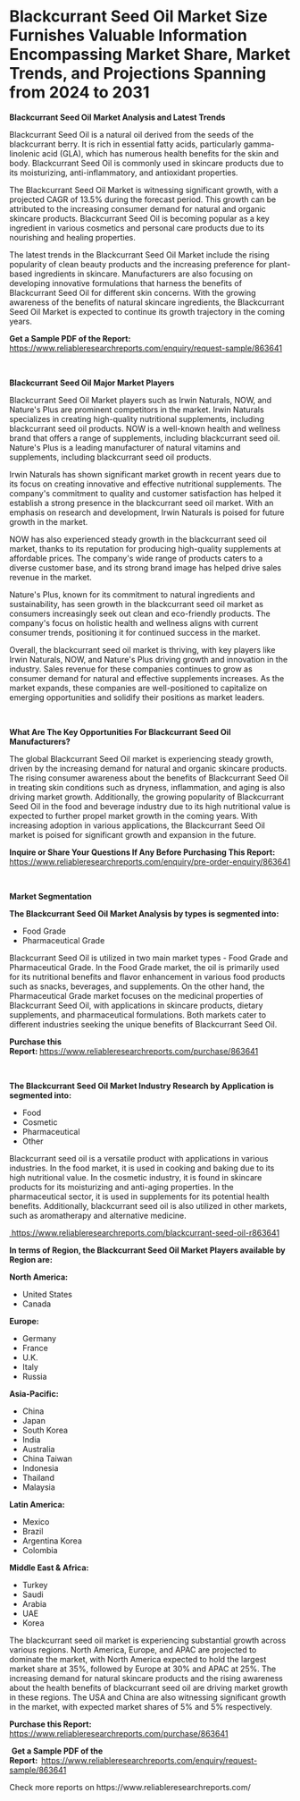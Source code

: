 <p><h1>Blackcurrant Seed Oil Market Size Furnishes Valuable Information Encompassing Market Share, Market Trends, and Projections Spanning from 2024 to 2031</h1></p><p><strong>Blackcurrant Seed Oil Market Analysis and Latest Trends</strong></p>
<p><p>Blackcurrant Seed Oil is a natural oil derived from the seeds of the blackcurrant berry. It is rich in essential fatty acids, particularly gamma-linolenic acid (GLA), which has numerous health benefits for the skin and body. Blackcurrant Seed Oil is commonly used in skincare products due to its moisturizing, anti-inflammatory, and antioxidant properties.</p><p>The Blackcurrant Seed Oil Market is witnessing significant growth, with a projected CAGR of 13.5% during the forecast period. This growth can be attributed to the increasing consumer demand for natural and organic skincare products. Blackcurrant Seed Oil is becoming popular as a key ingredient in various cosmetics and personal care products due to its nourishing and healing properties.</p><p>The latest trends in the Blackcurrant Seed Oil Market include the rising popularity of clean beauty products and the increasing preference for plant-based ingredients in skincare. Manufacturers are also focusing on developing innovative formulations that harness the benefits of Blackcurrant Seed Oil for different skin concerns. With the growing awareness of the benefits of natural skincare ingredients, the Blackcurrant Seed Oil Market is expected to continue its growth trajectory in the coming years.</p></p>
<p><strong>Get a Sample PDF of the Report:&nbsp;</strong> <a href="https://www.reliableresearchreports.com/enquiry/request-sample/863641">https://www.reliableresearchreports.com/enquiry/request-sample/863641</a></p>
<p>&nbsp;</p>
<p><strong>Blackcurrant Seed Oil Major Market Players</strong></p>
<p><p>Blackcurrant Seed Oil Market players such as Irwin Naturals, NOW, and Nature's Plus are prominent competitors in the market. Irwin Naturals specializes in creating high-quality nutritional supplements, including blackcurrant seed oil products. NOW is a well-known health and wellness brand that offers a range of supplements, including blackcurrant seed oil. Nature's Plus is a leading manufacturer of natural vitamins and supplements, including blackcurrant seed oil products.</p><p>Irwin Naturals has shown significant market growth in recent years due to its focus on creating innovative and effective nutritional supplements. The company's commitment to quality and customer satisfaction has helped it establish a strong presence in the blackcurrant seed oil market. With an emphasis on research and development, Irwin Naturals is poised for future growth in the market.</p><p>NOW has also experienced steady growth in the blackcurrant seed oil market, thanks to its reputation for producing high-quality supplements at affordable prices. The company's wide range of products caters to a diverse customer base, and its strong brand image has helped drive sales revenue in the market.</p><p>Nature's Plus, known for its commitment to natural ingredients and sustainability, has seen growth in the blackcurrant seed oil market as consumers increasingly seek out clean and eco-friendly products. The company's focus on holistic health and wellness aligns with current consumer trends, positioning it for continued success in the market.</p><p>Overall, the blackcurrant seed oil market is thriving, with key players like Irwin Naturals, NOW, and Nature's Plus driving growth and innovation in the industry. Sales revenue for these companies continues to grow as consumer demand for natural and effective supplements increases. As the market expands, these companies are well-positioned to capitalize on emerging opportunities and solidify their positions as market leaders.</p></p>
<p>&nbsp;</p>
<p><strong>What Are The Key Opportunities For Blackcurrant Seed Oil Manufacturers?</strong></p>
<p><p>The global Blackcurrant Seed Oil market is experiencing steady growth, driven by the increasing demand for natural and organic skincare products. The rising consumer awareness about the benefits of Blackcurrant Seed Oil in treating skin conditions such as dryness, inflammation, and aging is also driving market growth. Additionally, the growing popularity of Blackcurrant Seed Oil in the food and beverage industry due to its high nutritional value is expected to further propel market growth in the coming years. With increasing adoption in various applications, the Blackcurrant Seed Oil market is poised for significant growth and expansion in the future.</p></p>
<p><strong>Inquire or Share Your Questions If Any Before Purchasing This Report:</strong> <a href="https://www.reliableresearchreports.com/enquiry/pre-order-enquiry/863641">https://www.reliableresearchreports.com/enquiry/pre-order-enquiry/863641</a></p>
<p>&nbsp;</p>
<p><strong>Market Segmentation</strong></p>
<p><strong>The Blackcurrant Seed Oil Market Analysis by types is segmented into:</strong></p>
<p><ul><li>Food Grade</li><li>Pharmaceutical Grade</li></ul></p>
<p><p>Blackcurrant Seed Oil is utilized in two main market types - Food Grade and Pharmaceutical Grade. In the Food Grade market, the oil is primarily used for its nutritional benefits and flavor enhancement in various food products such as snacks, beverages, and supplements. On the other hand, the Pharmaceutical Grade market focuses on the medicinal properties of Blackcurrant Seed Oil, with applications in skincare products, dietary supplements, and pharmaceutical formulations. Both markets cater to different industries seeking the unique benefits of Blackcurrant Seed Oil.</p></p>
<p><strong>Purchase this Report:&nbsp;</strong><a href="https://www.reliableresearchreports.com/purchase/863641">https://www.reliableresearchreports.com/purchase/863641</a></p>
<p>&nbsp;</p>
<p><strong>The Blackcurrant Seed Oil Market Industry Research by Application is segmented into:</strong></p>
<p><ul><li>Food</li><li>Cosmetic</li><li>Pharmaceutical</li><li>Other</li></ul></p>
<p><p>Blackcurrant seed oil is a versatile product with applications in various industries. In the food market, it is used in cooking and baking due to its high nutritional value. In the cosmetic industry, it is found in skincare products for its moisturizing and anti-aging properties. In the pharmaceutical sector, it is used in supplements for its potential health benefits. Additionally, blackcurrant seed oil is also utilized in other markets, such as aromatherapy and alternative medicine.</p></p>
<p><a href="https://www.reliableresearchreports.com/blackcurrant-seed-oil-r863641">&nbsp;https://www.reliableresearchreports.com/blackcurrant-seed-oil-r863641</a></p>
<p><strong>In terms of Region, the Blackcurrant Seed Oil Market Players available by Region are:</strong></p>
<p>
    <p> <strong> North America: </strong>
        <ul>
            <li>United States</li>
            <li>Canada</li>
        </ul>
        </p> 
    <p> <strong> Europe: </strong>
        <ul>
            <li>Germany</li>
            <li>France</li>
            <li>U.K.</li>
            <li>Italy</li>
            <li>Russia</li>
        </ul>
        </p> 
    <p> <strong> Asia-Pacific: </strong>
        <ul>
            <li>China</li>
            <li>Japan</li>
            <li>South Korea</li>
            <li>India</li>
            <li>Australia</li>
            <li>China Taiwan</li>
            <li>Indonesia</li>
            <li>Thailand</li>
            <li>Malaysia</li>
        </ul>
        </p> 
    <p> <strong> Latin America: </strong>
        <ul>
            <li>Mexico</li>
            <li>Brazil</li>
            <li>Argentina Korea</li>
            <li>Colombia</li>
        </ul>
        </p> 
    <p> <strong> Middle East & Africa: </strong>
        <ul>
            <li>Turkey</li>
            <li>Saudi</li>
            <li>Arabia</li>
            <li>UAE</li>
            <li>Korea</li>
        </ul>
    </p>
    </p>
<p><p>The blackcurrant seed oil market is experiencing substantial growth across various regions. North America, Europe, and APAC are projected to dominate the market, with North America expected to hold the largest market share at 35%, followed by Europe at 30% and APAC at 25%. The increasing demand for natural skincare products and the rising awareness about the health benefits of blackcurrant seed oil are driving market growth in these regions. The USA and China are also witnessing significant growth in the market, with expected market shares of 5% and 5% respectively.</p></p>
<p><strong>Purchase this Report: </strong><a href="https://www.reliableresearchreports.com/purchase/863641">https://www.reliableresearchreports.com/purchase/863641</a></p>
<p>&nbsp;<strong>Get a Sample PDF of the Report:&nbsp;&nbsp;</strong><a href="https://www.reliableresearchreports.com/enquiry/request-sample/863641">https://www.reliableresearchreports.com/enquiry/request-sample/863641</a></p>
<p><strong></strong></p>
<p>Check more reports on https://www.reliableresearchreports.com/</p>